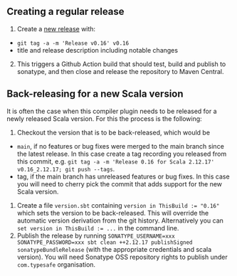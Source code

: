 ## Creating a regular release

1. Create a [new release](https://github.com/lightbend/genjavadoc/releases/new) with:
  * `git tag -a -m 'Release v0.16' v0.16`
  * title and release description including notable changes
2. This triggers a Github Action build that should test, build and publish to sonatype, and then close and release the repository to Maven Central.

## Back-releasing for a new Scala version

It is often the case when this compiler plugin needs to be released for a newly released Scala version. For this the process is the following:

1. Checkout the version that is to be back-released, which would be
  * `main`, if no features or bug fixes were merged to the main branch since the latest release. In this case create a tag recording you released from this commit, e.g. `git tag -a -m 'Release 0.16 for Scala 2.12.17' v0.16_2.12.17; git push --tags`.
  * tag, if the main branch has unreleased features or bug fixes. In this case you will need to cherry pick the commit that adds support for the new Scala version.
1. Create a file `version.sbt` containing `version in ThisBuild := "0.16"` which sets the version to be back-released. This will override the automatic version derivation from the git history. Alternatively you can `set version in ThisBuild := ...` in the command line.
1. Publish the release by running `SONATYPE_USERNAME=xxx SONATYPE_PASSWORD=xxx sbt clean ++2.12.17 publishSigned sonatypeBundleRelease` (with the appropriate credentials and scala version). You will need Sonatype OSS repository rights to publish under `com.typesafe` organisation.
